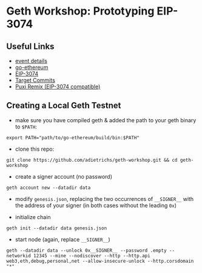 # Geth Workshop: Prototyping EIP-3074

## Useful Links

- [event details](https://www.notion.so/Geth-Workshop-Paris-July-21-2021-6b2ab11b7ce7406ab30cefb24ea25ec2)
- [go-ethereum](https://github.com/ethereum/go-ethereum)
- [EIP-3074](https://github.com/ethereum/EIPs/blob/master/EIPS/eip-3074.md)
- [Target Commits](https://github.com/adietrichs/go-ethereum/pull/1/commits)
- [Puxi Remix (EIP-3074 compatible)](https://remix.puxi.quilt.link/#version=builtin)

## Creating a Local Geth Testnet

- make sure you have compiled geth & added the path to your geth binary to `$PATH`:
```
export PATH="path/to/go-ethereum/build/bin:$PATH"
```

- clone this repo:
```
git clone https://github.com/adietrichs/geth-workshop.git && cd geth-workshop
```

- create a signer account (no password)
```
geth account new --datadir data
```

- modify `genesis.json`, replacing the two occurrences of `__SIGNER__` with the address of your signer (in both cases without the leading `0x`)

- initialize chain
```
geth init --datadir data genesis.json
```

- start node (again, replace `__SIGNER__`)
```
geth --datadir data --unlock 0x__SIGNER__ --password .empty --networkid 12345 --mine --nodiscover --http --http.api web3,eth,debug,personal,net --allow-insecure-unlock --http.corsdomain "*"
```
